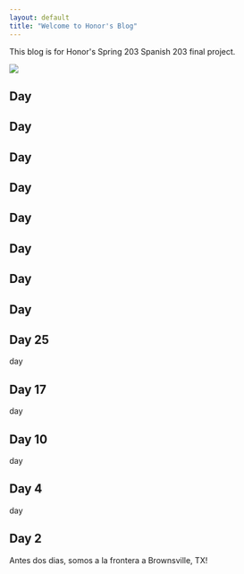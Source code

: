```yaml
---
layout: default
title: "Welcome to Honor's Blog"
---
```


This blog is for Honor's Spring 203 Spanish 203 final project.

![](./images/me.jpeg)

## Day

## Day

## Day

## Day

## Day

## Day

## Day

## Day

## Day 25
day

## Day 17
day

## Day 10
day

## Day 4
day

## Day 2
Antes dos dias, somos a la frontera a Brownsville, TX!


<style> img {max-width: 100%; max-height: 200px; left: 50%; }</style>



